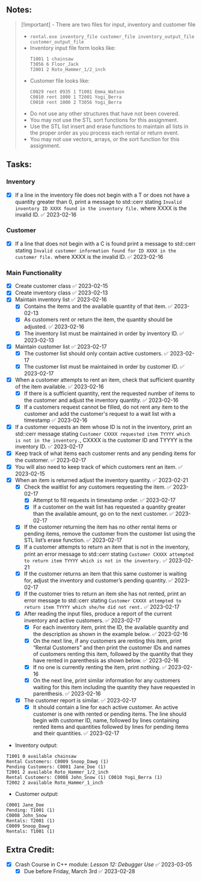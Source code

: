 ## Notes:
> [!important] - There are two files for input, inventory and customer file 
> - `rental.exe inventory_file customer_file inventory_output_file customer_output_file`
> - Inventory input file form looks like:
>   ```
>   T1001 1 chainsaw 
>   T3056 6 Floor_Jack
>   T2001 2 Roto_Hammer_1/2_inch
>   ```
> - Customer file looks like:
>   ```
>   C0029 rent 0935 1 T1001 Emma_Watson 
>   C0010 rent 1000 1 T2001 Yogi_Berra
>   C0010 rent 1000 2 T3056 Yogi_Berra
>   ```
> - Do not use any other structures that have not been covered.
> - You may not use the STL sort functions for this assignment.
> - Use the STL list insert and erase functions to maintain all lists in the proper order as you process each rental or return event.
> - You may not use vectors, arrays, or the sort function for this assignment.

## Tasks:
### Inventory
- [x] If a line in the inventory file does not begin with a T or does not have a quantity greater than 0, print a message to std::cerr stating `Invalid inventory ID XXXX found in the inventory file.` where XXXX is the invalid ID. ✅ 2023-02-16
### Customer
- [x] If a line that does not begin with a C is found print a message to std::cerr stating `Invalid customer information found for ID XXXX in the customer file.` where XXXX is the invalid ID. ✅ 2023-02-16
### Main Functionality
- [x] Create customer class ✅ 2023-02-15
- [x] Create inventory class ✅ 2023-02-13
- [x] Maintain inventory list ✅ 2023-02-16
	- [x] Contains the items and the available quantity of that item. ✅ 2023-02-13
	- [x] As customers rent or return the item, the quantity should be adjusted. ✅ 2023-02-16
	- [x] The inventory list must be maintained in order by inventory ID. ✅ 2023-02-13
- [x] Maintain customer list ✅ 2023-02-17
	- [x] The customer list should only contain active customers. ✅ 2023-02-17
	- [x] The customer list must be maintained in order by customer ID. ✅ 2023-02-17
- [x] When a customer attempts to rent an item, check that sufficient quantity of the item available. ✅ 2023-02-16
	- [x] If there is a sufficient quantity, rent the requested number of items to the customer and adjust the inventory quantity. ✅ 2023-02-16
	- [x] If a customers request cannot be filled, do not rent any item to the customer and add the customer's request to a wait list with a timestamp ✅ 2023-02-16
- [x] If a customer requests an item whose ID is not in the inventory, print an std::cerr message stating `Customer CXXXX requested item TYYYY which is not in the inventory.`, CXXXX is the customer ID and TYYYY is the inventory ID. ✅ 2023-02-17
- [x] Keep track of what items each customer rents and any pending items for the customer. ✅ 2023-02-17
- [x] You will also need to keep track of which customers rent an item. ✅ 2023-02-15
- [x] When an item is returned adjust the inventory quantity. ✅ 2023-02-21
	- [x] Check the waitlist for any customers requesting the item. ✅ 2023-02-17
		- [x] Attempt to fill requests in timestamp order. ✅ 2023-02-17
		- [x] If a customer on the wait list has requested a quantity greater than the available amount, go on to the next customer. ✅ 2023-02-17
	- [x] If the customer returning the item has no other rental items or pending items, remove the customer from the customer list using the STL list’s erase function. ✅ 2023-02-17
	- [x] If a customer attempts to return an item that is not in the inventory, print an error message to std::cerr stating `Customer CXXXX attempted to return item TYYYY which is not in the inventory.` ✅ 2023-02-21
	- [x] If the customer returns an item that this same customer is waiting for, adjust the inventory and customer’s pending quantity. ✅ 2023-02-17
	- [x] If the customer tries to return an item she has not rented, print an error message to std::cerr stating `Customer CXXXX attempted to return item TYYYY which she/he did not rent.` ✅ 2023-02-17
	- [x] After reading the input files, produce a report of the current inventory and active customers. ✅ 2023-02-17
		- [x] For each inventory item, print the ID, the available quantity and the description as shown in the example below. ✅ 2023-02-16
		- [x] On the next line, if any customers are renting this item, print “Rental Customers” and then print the customer IDs and names of customers renting this item, followed by the quantity that they have rented in parenthesis as shown below. ✅ 2023-02-16
		- [x] If no one is currently renting the item, print nothing. ✅ 2023-02-16
		- [x] On the next line, print similar information for any customers waiting for this item including the quantity they have requested in parenthesis. ✅ 2023-02-16
	- [x] The customer report is similar. ✅ 2023-02-17
		- [x] It should contain a line for each active customer. An active customer is one with rented or pending items. The line should begin with customer ID, name, followed by lines containing rented items and quantities followed by lines for pending items and their quantities. ✅ 2023-02-17
- Inventory output:
```
T1001 0 available chainsaw 
Rental Customers: C0009 Snoop_Dawg (1) 
Pending Customers: C0001 Jane_Doe (1)
T2001 2 available Roto_Hammer_1/2_inch 
Rental Customers: C0008 John_Snow (1) C0010 Yogi_Berra (1)
T2002 2 available Roto_Hammer_1_inch
```
- Customer output:
```
C0001 Jane_Doe 
Pending: T1001 (1)
C0008 John_Snow 
Rentals: T2001 (1)
C0009 Snoop_Dawg
Rentals: T1001 (1)
```

## Extra Credit:
- [x] Crash Course in C++ module: *Lesson 12: Debugger Use* ✅ 2023-03-05
	- [x] Due before Friday, March 3rd ✅ 2023-02-28